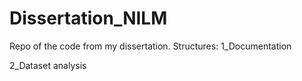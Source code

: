 # Dissertation_NILM
Repo of the code from my dissertation.
Structures:
1_Documentation

2_Dataset analysis

